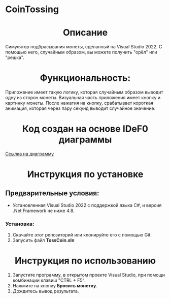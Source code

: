 # CoinTossing
<h1 align="center">Описание</h1>

Симулятор подбрасывания монеты, сделанный на Visual Studio 2022. С помощью него, случайным образом, вы можете получить "орёл" или "решка".

<h1 align="center">Функциональность:</h1>
<p>
    Приложение имеет такую логику, которая случайным образом выводит одну из сторон монеты.
    Визуальная часть приложения имеет кнопку и картинку монеты.
    После нажатия на кнопку, срабатывает короткая анимация, которая через пару секунд выводит случайное значение. 
</p>
    
<h1 align="center">Код создан на основе IDeF0 диаграммы</h1>
<a href="https://github.com/SaleevaDianaa/CoinTossing/blob/dev/IDEF0.drawio%20(1).png">Ссылка на диаграмму</a>

<h1 align="center">Инструкция по установке</h1>


<h2>Предварительные условия:</h2>

<ul>
    <li>Установленная Visual Studio 2022 с поддержкой языка C#, и версия .Net Framework не ниже 4.8.</li>
</ul>
  

  <h3>Установка:</h3>
  <ol>
    <li>Скачайте этот репозиторий или клонируйте его с помощью Git.</li>
    <li>Запусить файл <strong>TossCoin.sln</strong> </li>
  </ol>

  <h1 align="center">Инструкция по использованию</h1>

<ol>
    <li>Запустите программу, в открытом проекте Visual Studio, при помощи комбинации клавиш "CTRL + F5".</li>
    <li>Нажмите на кнопку <strong>Бросить монетку</strong>.</li>
    <li>Дождитесь вывод результата.</li>
  </ol>

